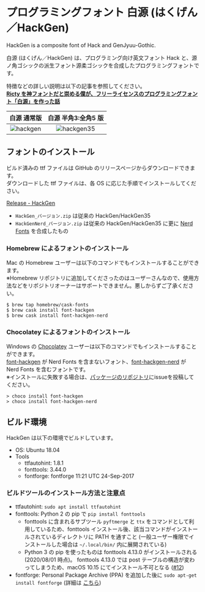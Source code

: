 # プログラミングフォント 白源 (はくげん／HackGen)

HackGen is a composite font of Hack and GenJyuu-Gothic.

白源 (はくげん／HackGen) は、プログラミング向け英文フォント Hack と、源ノ角ゴシックの派生フォント源柔ゴシックを合成したプログラミングフォントです。

特徴などの詳しい説明は以下の記事を参照してください。  
**[Ricty を神フォントだと崇める僕が、フリーライセンスのプログラミングフォント「白源」を作った話](https://qiita.com/tawara_/items/374f3ca0a386fab8b305)**

|**白源 通常版**|**白源 半角3:全角5 版**|
|:------------------------:|:------------------------:|
|![hackgen](https://github.com/yuru7/HackGen/raw/image/sc_hackgen.png)|![hackgen35](https://github.com/yuru7/HackGen/raw/image/sc_hackgen35.png)|

## フォントのインストール

ビルド済みの ttf ファイルは GitHub のリリースページからダウンロードできます。  
ダウンロードした ttf ファイルは、各 OS に応じた手順でインストールしてください。

[Release - HackGen](https://github.com/yuru7/HackGen/releases)

* `HackGen_バージョン.zip` は従来の HackGen/HackGen35
* `HackGenNerd_バージョン.zip` は従来の HackGen/HackGen35 に更に [Nerd Fonts](https://www.nerdfonts.com/) を合成したもの

### Homebrew によるフォントのインストール

Mac の Homebrew ユーザーは以下のコマンドでもインストールすることができます。  
※Homebrew リポジトリに追加してくださったのはユーザーさんなので、使用方法などをリポジトリオーナーはサポートできません。悪しからずご了承ください。

```
$ brew tap homebrew/cask-fonts
$ brew cask install font-hackgen
$ brew cask install font-hackgen-nerd
```

### Chocolatey によるフォントのインストール

Windows の [Chocolatey](https://chocolatey.org/) ユーザーは以下のコマンドでもインストールすることができます。  
[font-hackgen](https://chocolatey.org/packages/font-hackgen) が Nerd Fonts を含まないフォント、[font-hackgen-nerd](https://chocolatey.org/packages/font-hackgen-nerd) が Nerd Fonts を含むフォントです。  
※インストールに失敗する場合は、[パッケージのリポジトリ](https://github.com/kai2nenobu/chocolatey-packages/)にissueを投稿してください。

```
> choco install font-hackgen
> choco install font-hackgen-nerd
```

## ビルド環境

HackGen は以下の環境でビルドしています。

* OS: Ubuntu 18.04
* Tools
  * ttfautohint: 1.8.1
  * fonttools: 3.44.0
  * fontforge: fontforge 11:21 UTC 24-Sep-2017

### ビルドツールのインストール方法と注意点

* ttfautohint: `sudo apt install ttfautohint`
* fonttools: Python 2 の pip で `pip install fonttools`
  * fonttools に含まれるサブツール `pyftmerge` と `ttx` をコマンドとして利用しているため、fonttools インストール後、該当コマンドがインストールされているディレクトリに PATH を通すこと (一般ユーザー権限でインストールした場合は `~/.local/bin/` 内に展開されている)
  * Python 3 の pip を使ったものは fonttools 4.13.0 がインストールされる (2020/08/01 時点)。 fonttools 4.13.0 では post テーブルの構造が変わってしまうため、macOS 10.15 にてインストール不可となる ([#12](https://github.com/yuru7/HackGen/issues/12))
* fontforge: Personal Package Archive (PPA) を追加した後に `sudo apt-get install fontforge` (詳細は [こちら](http://designwithfontforge.com/en-US/Installing_Fontforge.html))
